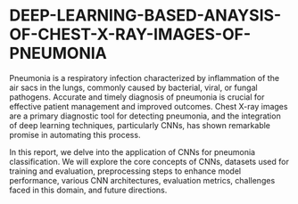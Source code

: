 # DEEP-LEARNING-BASED-ANAYSIS-OF-CHEST-X-RAY-IMAGES-OF-PNEUMONIA


Pneumonia is a respiratory infection characterized by inflammation of the air sacs in the lungs, commonly caused by bacterial, viral, or fungal pathogens. Accurate and timely diagnosis of pneumonia is crucial for effective patient management and improved outcomes. Chest X-ray images are a primary diagnostic tool for detecting pneumonia, and the integration of deep learning techniques, particularly CNNs, has shown remarkable promise in automating this process.

In this report, we delve into the application of CNNs for pneumonia classification. We will explore the core concepts of CNNs, datasets used for training and evaluation, preprocessing steps to enhance model performance, various CNN architectures, evaluation metrics, challenges faced in this domain, and future directions.
